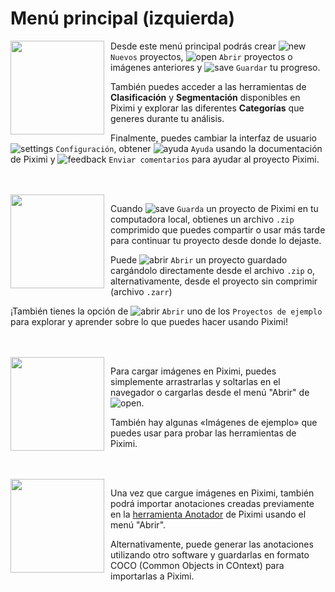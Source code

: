 # Menú principal (izquierda)


<img style="float: left; padding-right:10px" width="150" src=./img/user-guide-left-drawer-segmentation.png>

Desde este menú principal podrás crear ![new](./icons/add-icon.svg) `Nuevos` proyectos, ![open](./icons/open-folder-icon.svg) `Abrir` proyectos o imágenes anteriores y ![save](./icons/save-project-icon.svg) `Guardar` tu progreso.

También puedes acceder a las herramientas de **Clasificación** y **Segmentación** disponibles en Piximi y explorar las diferentes **Categorías** que generes durante tu análisis.

Finalmente, puedes cambiar la interfaz de usuario ![settings](./icons/settings-icon.svg) `Configuración`, obtener ![ayuda](./icons/help-icon.svg) `Ayuda` usando la documentación de Piximi y ![feedback](./icons/send-feedback-icon.svg) `Enviar comentarios` para ayudar al proyecto Piximi.

<br clear="left"/>
<br>


<img style="float: left; padding-right:10px" width="150" src=./img/user-guide-open-project.png>

Cuando ![save](./icons/save-project-icon.svg) `Guarda` un proyecto de Piximi en tu computadora local, obtienes un archivo `.zip` comprimido que puedes compartir o usar más tarde para continuar tu proyecto desde donde lo dejaste.

Puede ![abrir](./icons/open-folder-icon.svg) `Abrir` un proyecto guardado cargándolo directamente desde el archivo `.zip` o, alternativamente, desde el proyecto sin comprimir (archivo `.zarr`)

¡También tienes la opción de ![abrir](./icons/open-folder-icon.svg) `Abrir` uno de los `Proyectos de ejemplo` para explorar y aprender sobre lo que puedes hacer usando Piximi!


<br clear="left"/>
<br>

<img style="float: left; padding-right:10px" width="150" src=./img/user-guide-open-image.png>

Para cargar imágenes en Piximi, puedes simplemente arrastrarlas y soltarlas en el navegador o cargarlas desde el menú "Abrir" de ![open](./icons/open-folder-icon.svg).

También hay algunas «Imágenes de ejemplo» que puedes usar para probar las herramientas de Piximi.

<br clear="left"/>
<br>

<img style="float: left; padding-right:10px" width="150" src=./img/user-guide-open-annotation.png>

Una vez que cargue imágenes en Piximi, también podrá importar anotaciones creadas previamente en la [herramienta Anotador](.\annotation-guide.md) de Piximi usando el menú "Abrir".

Alternativamente, puede generar las anotaciones utilizando otro software y guardarlas en formato COCO (Common Objects in COntext) para importarlas a Piximi.

<br clear="left"/>
<br>